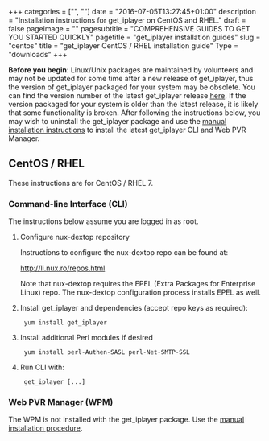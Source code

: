 +++
categories = ["", ""]
date = "2016-07-05T13:27:45+01:00"
description = "Installation instructions for get_iplayer on CentOS and RHEL."
draft = false
pageimage = ""
pagesubtitle = "COMPREHENSIVE GUIDES TO GET YOU STARTED QUICKLY"
pagetitle = "get_iplayer installation guides"
slug = "centos"
title = "get_iplayer CentOS / RHEL installation guide"
Type = "downloads"
+++

**Before you begin**: Linux/Unix packages are maintained by volunteers and may not be updated for some time after a new release of get_iplayer, thus the version of get_iplayer packaged for your system may be obsolete. You can find the version number of the latest get_iplayer release [here](https://github.com/get-iplayer/get_iplayer/releases). If the version packaged for your system is older than the latest release, it is likely that some functionality is broken. After following the instructions below, you may wish to uninstall the get_iplayer package and use the [manual installation instructions](/wiki/unix) to install the latest get_iplayer CLI and Web PVR Manager. 

## CentOS / RHEL

These instructions are for CentOS / RHEL 7.

### Command-line Interface (CLI)

The instructions below assume you are logged in as root.

1. Configure nux-dextop repository

	Instructions to configure the nux-dextop repo can be found at:

	<http://li.nux.ro/repos.html> 

	Note that nux-dextop requires the EPEL (Extra Packages for Enterprise Linux) repo. The nux-dextop configuration process installs EPEL as well.

2. Install get_iplayer and dependencies (accept repo keys as required):

        yum install get_iplayer

3. Install additional Perl modules if desired

        yum install perl-Authen-SASL perl-Net-SMTP-SSL 

4. Run CLI with:

    	get_iplayer [...]

### Web PVR Manager (WPM)

The WPM is not installed with the get_iplayer package.  Use the [manual installation procedure](/wiki/unix).
